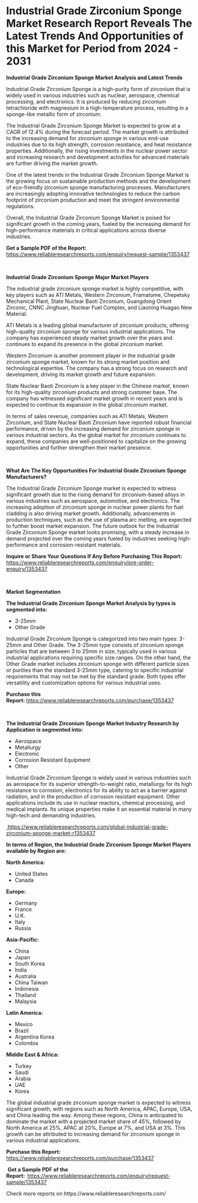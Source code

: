 <p><h1>Industrial Grade Zirconium Sponge Market Research Report Reveals The Latest Trends And Opportunities of this Market for Period from 2024 - 2031</h1></p><p><strong>Industrial Grade Zirconium Sponge Market Analysis and Latest Trends</strong></p>
<p><p>Industrial Grade Zirconium Sponge is a high-purity form of zirconium that is widely used in various industries such as nuclear, aerospace, chemical processing, and electronics. It is produced by reducing zirconium tetrachloride with magnesium in a high-temperature process, resulting in a sponge-like metallic form of zirconium.</p><p>The Industrial Grade Zirconium Sponge Market is expected to grow at a CAGR of 12.4% during the forecast period. The market growth is attributed to the increasing demand for zirconium sponge in various end-use industries due to its high strength, corrosion resistance, and heat resistance properties. Additionally, the rising investments in the nuclear power sector and increasing research and development activities for advanced materials are further driving the market growth.</p><p>One of the latest trends in the Industrial Grade Zirconium Sponge Market is the growing focus on sustainable production methods and the development of eco-friendly zirconium sponge manufacturing processes. Manufacturers are increasingly adopting innovative technologies to reduce the carbon footprint of zirconium production and meet the stringent environmental regulations.</p><p>Overall, the Industrial Grade Zirconium Sponge Market is poised for significant growth in the coming years, fueled by the increasing demand for high-performance materials in critical applications across diverse industries.</p></p>
<p><strong>Get a Sample PDF of the Report:&nbsp;</strong> <a href="https://www.reliableresearchreports.com/enquiry/request-sample/1353437">https://www.reliableresearchreports.com/enquiry/request-sample/1353437</a></p>
<p>&nbsp;</p>
<p><strong>Industrial Grade Zirconium Sponge Major Market Players</strong></p>
<p><p>The industrial grade zirconium sponge market is highly competitive, with key players such as ATI Metals, Western Zirconium, Framatome, Chepetsky Mechanical Plant, State Nuclear Baoti Zirconium, Guangdong Orient Zirconic, CNNC Jinghuan, Nuclear Fuel Complex, and Liaoning Huagao New Material. </p><p>ATI Metals is a leading global manufacturer of zirconium products, offering high-quality zirconium sponge for various industrial applications. The company has experienced steady market growth over the years and continues to expand its presence in the global zirconium market. </p><p>Western Zirconium is another prominent player in the industrial grade zirconium sponge market, known for its strong market position and technological expertise. The company has a strong focus on research and development, driving its market growth and future expansion. </p><p>State Nuclear Baoti Zirconium is a key player in the Chinese market, known for its high-quality zirconium products and strong customer base. The company has witnessed significant market growth in recent years and is expected to continue its expansion in the global zirconium market. </p><p>In terms of sales revenue, companies such as ATI Metals, Western Zirconium, and State Nuclear Baoti Zirconium have reported robust financial performance, driven by the increasing demand for zirconium sponge in various industrial sectors. As the global market for zirconium continues to expand, these companies are well-positioned to capitalize on the growing opportunities and further strengthen their market presence.</p></p>
<p>&nbsp;</p>
<p><strong>What Are The Key Opportunities For Industrial Grade Zirconium Sponge Manufacturers?</strong></p>
<p><p>The Industrial Grade Zirconium Sponge market is expected to witness significant growth due to the rising demand for zirconium-based alloys in various industries such as aerospace, automotive, and electronics. The increasing adoption of zirconium sponge in nuclear power plants for fuel cladding is also driving market growth. Additionally, advancements in production techniques, such as the use of plasma arc melting, are expected to further boost market expansion. The future outlook for the Industrial Grade Zirconium Sponge market looks promising, with a steady increase in demand projected over the coming years fueled by industries seeking high-performance and corrosion-resistant materials.</p></p>
<p><strong>Inquire or Share Your Questions If Any Before Purchasing This Report:</strong> <a href="https://www.reliableresearchreports.com/enquiry/pre-order-enquiry/1353437">https://www.reliableresearchreports.com/enquiry/pre-order-enquiry/1353437</a></p>
<p>&nbsp;</p>
<p><strong>Market Segmentation</strong></p>
<p><strong>The Industrial Grade Zirconium Sponge Market Analysis by types is segmented into:</strong></p>
<p><ul><li>3-25mm</li><li>Other Grade</li></ul></p>
<p><p>Industrial Grade Zirconium Sponge is categorized into two main types: 3-25mm and Other Grade. The 3-25mm type consists of zirconium sponge particles that are between 3 to 25mm in size, typically used in various industrial applications requiring specific size ranges. On the other hand, the Other Grade market includes zirconium sponge with different particle sizes or purities than the standard 3-25mm type, catering to specific industrial requirements that may not be met by the standard grade. Both types offer versatility and customization options for various industrial uses.</p></p>
<p><strong>Purchase this Report:&nbsp;</strong><a href="https://www.reliableresearchreports.com/purchase/1353437">https://www.reliableresearchreports.com/purchase/1353437</a></p>
<p>&nbsp;</p>
<p><strong>The Industrial Grade Zirconium Sponge Market Industry Research by Application is segmented into:</strong></p>
<p><ul><li>Aerospace</li><li>Metallurgy</li><li>Electronic</li><li>Corrosion Resistant Equipment</li><li>Other</li></ul></p>
<p><p>Industrial Grade Zirconium Sponge is widely used in various industries such as aerospace for its superior strength-to-weight ratio, metallurgy for its high resistance to corrosion, electronics for its ability to act as a barrier against radiation, and in the production of corrosion resistant equipment. Other applications include its use in nuclear reactors, chemical processing, and medical implants. Its unique properties make it an essential material in many high-tech and demanding industries.</p></p>
<p><a href="https://www.reliableresearchreports.com/global-industrial-grade-zirconium-sponge-market-r1353437">&nbsp;https://www.reliableresearchreports.com/global-industrial-grade-zirconium-sponge-market-r1353437</a></p>
<p><strong>In terms of Region, the Industrial Grade Zirconium Sponge Market Players available by Region are:</strong></p>
<p>
    <p> <strong> North America: </strong>
        <ul>
            <li>United States</li>
            <li>Canada</li>
        </ul>
        </p> 
    <p> <strong> Europe: </strong>
        <ul>
            <li>Germany</li>
            <li>France</li>
            <li>U.K.</li>
            <li>Italy</li>
            <li>Russia</li>
        </ul>
        </p> 
    <p> <strong> Asia-Pacific: </strong>
        <ul>
            <li>China</li>
            <li>Japan</li>
            <li>South Korea</li>
            <li>India</li>
            <li>Australia</li>
            <li>China Taiwan</li>
            <li>Indonesia</li>
            <li>Thailand</li>
            <li>Malaysia</li>
        </ul>
        </p> 
    <p> <strong> Latin America: </strong>
        <ul>
            <li>Mexico</li>
            <li>Brazil</li>
            <li>Argentina Korea</li>
            <li>Colombia</li>
        </ul>
        </p> 
    <p> <strong> Middle East & Africa: </strong>
        <ul>
            <li>Turkey</li>
            <li>Saudi</li>
            <li>Arabia</li>
            <li>UAE</li>
            <li>Korea</li>
        </ul>
    </p>
    </p>
<p><p>The global industrial grade zirconium sponge market is expected to witness significant growth, with regions such as North America, APAC, Europe, USA, and China leading the way. Among these regions, China is anticipated to dominate the market with a projected market share of 45%, followed by North America at 25%, APAC at 20%, Europe at 7%, and USA at 3%. This growth can be attributed to increasing demand for zirconium sponge in various industrial applications.</p></p>
<p><strong>Purchase this Report: </strong><a href="https://www.reliableresearchreports.com/purchase/1353437">https://www.reliableresearchreports.com/purchase/1353437</a></p>
<p>&nbsp;<strong>Get a Sample PDF of the Report:&nbsp;&nbsp;</strong><a href="https://www.reliableresearchreports.com/enquiry/request-sample/1353437">https://www.reliableresearchreports.com/enquiry/request-sample/1353437</a></p>
<p><strong></strong></p>
<p>Check more reports on https://www.reliableresearchreports.com/</p>